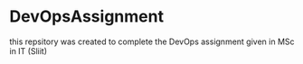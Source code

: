 # DevOpsAssignment
this repsitory was created to complete the DevOps assignment given in MSc in IT (Sliit)
